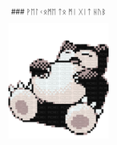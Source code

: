 <p align="center" width="200">
### ᚹᛖᛚᚲᛟᛗᛖ ᛏᛟ ᛗᛁ ᚷᛁᛏ ᚺᚢᛒ
</p>

<p align="center">
<img width="200" src="1983718_ac2bd.gif">
</p>
<!--
**Iago-Fereguetti18/Iago-Fereguetti18** is a ✨ _special_ ✨ repository because its `README.md` (this file) appears on your GitHub profile.

Here are some ideas to get you started:

- 🔭 I’m currently working on ...
- 🌱 I’m currently learning ...
- 👯 I’m looking to collaborate on ...
- 🤔 I’m looking for help with ...
- 💬 Ask me about ...
- 📫 How to reach me: ...
- 😄 Pronouns: ...
- ⚡ Fun fact: ...
-->
